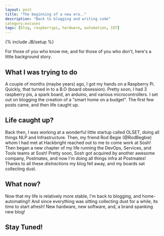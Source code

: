 ```yaml
---
layout: post
title: "The beginning of a new era.."
description: "Back to blogging and writing code"
category:excuses 
tags: [blog, raspberrypi, hardware, automation, IOT]
---
```

{% include JB/setup %}

For those of you who know me, and for those of you who don't, here's a little background story.

## What I was trying to do
A couple of months (maybe years) ago, I got my hands on a Raspberry Pi. Quickly, that turned in to a B.O (board obsession). 
Pretty soon, I had 3 raspberry pis, a spark board, an arduino, and various microcontrollers. I set out on blogging the 
creation of a "smart home on a budget". The first few posts came, and then life caught up.

## Life caught up?
Back then, I was working at a wonderful little startup called OLSET, doing all things NLP and Infrastructure. Then, my 
friend Rod Begie (@RodBegbie) whom I had met at Hackbright reached out to me to come work at Sosh! Then began a new chapter 
of my life running the DevOps, Services, and Tools teams at Sosh! Pretty soon, Sosh got acquired by another awesome company, 
Postmates, and now I'm doing all things infra at Postmates! Thanks to all these _distractions_ my blog fell away, and my 
boards sat collecting dust.

## What now?
Now that my life is relatively more stable, I'm back to blogging, and home-automating!! And since everything was sitting 
collecting dust for a while, its time to start afresh! New hardware, new software, and, a brand spanking new blog!

## Stay Tuned! ##
